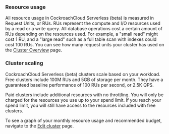 ### Resource usage

All resource usage in CockroachCloud Serverless (beta) is measured in Request Units, or RUs. RUs represent the compute and I/O resources used by a read or a write query. All database operations cost a certain amount of RUs depending on the resources used. For example, a "small read" might cost 1 RU, and a "large read" such as a full table scan with indexes could cost 100 RUs. You can see how many request units your cluster has used on the [Cluster Overview](#view-cluster-overview) page.

### Cluster scaling

CockroachCloud Serverless (beta) clusters scale based on your workload. Free clusters include 100M RUs and 5GB of storage per month. They have a guaranteed baseline performance of 100 RUs per second, or 2.5K QPS.

Paid clusters include additional resources with no throttling. You will only be charged for the resources you use up to your spend limit. If you reach your spend limit, you will still have access to the resources included with free clusters.

To see a graph of your monthly resource usage and recommended budget, navigate to the [Edit cluster](#edit-your-spend-limit) page.